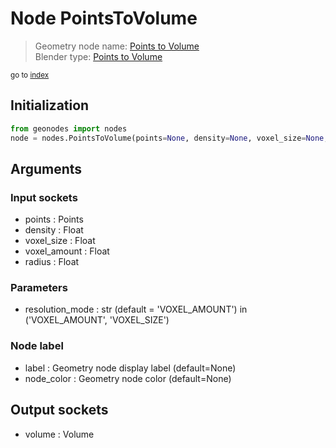
# Node PointsToVolume

> Geometry node name: [Points to Volume](https://docs.blender.org/manual/en/latest/modeling/geometry_nodes/point/points_to_volume.html)<br>
  Blender type: [Points to Volume](https://docs.blender.org/api/current/bpy.types.GeometryNodePointsToVolume.html)
  
<sub>go to [index](index.md)</sub>

## Initialization

```python
from geonodes import nodes
node = nodes.PointsToVolume(points=None, density=None, voxel_size=None, voxel_amount=None, radius=None, resolution_mode='VOXEL_AMOUNT', label=None, node_color=None)
```



## Arguments


### Input sockets

- points : Points
- density : Float
- voxel_size : Float
- voxel_amount : Float
- radius : Float

### Parameters

- resolution_mode : str (default = 'VOXEL_AMOUNT') in ('VOXEL_AMOUNT', 'VOXEL_SIZE')

### Node label

- label : Geometry node display label (default=None)
- node_color : Geometry node color (default=None)

## Output sockets

- volume : Volume
